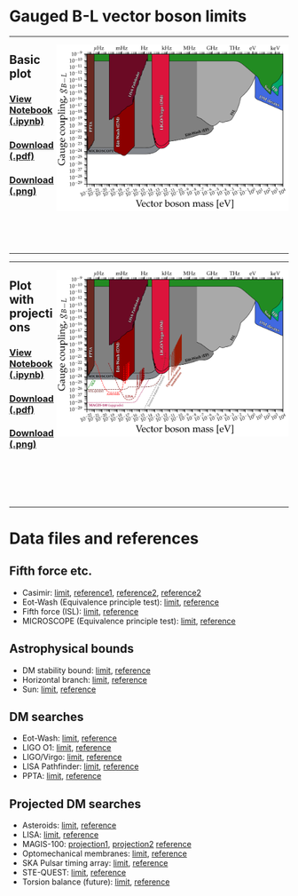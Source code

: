 # Gauged B-L vector boson limits
---
[<img align="right" height="300" src="../plots/plots_png/VectorB-L.png">](https://github.com/cajohare/AxionLimits/raw/master/plots/plots_png/VectorB-L.png)
## Basic plot
### [View Notebook (.ipynb)](https://github.com/cajohare/AxionLimits/blob/master/Vectors.ipynb)
### [Download (.pdf)](https://github.com/cajohare/AxionLimits/raw/master/plots/VectorB-L.pdf)
### [Download (.png)](https://github.com/cajohare/AxionLimits/raw/master/plots/plots_png/VectorB-L.png)
### &nbsp;
### &nbsp;
---

---
[<img align="right" height="300" src="../plots/plots_png/VectorB-L_with_Projections.png">](https://github.com/cajohare/AxionLimits/raw/master/plots/plots_png/VectorB-L_with_Projections.png)
## Plot with projections
### [View Notebook (.ipynb)](https://github.com/cajohare/AxionLimits/blob/master/Vectors.ipynb)
### [Download (.pdf)](https://github.com/cajohare/AxionLimits/raw/master/plots/VectorB-L_with_Projections.pdf)
### [Download (.png)](https://github.com/cajohare/AxionLimits/raw/master/plots/plots_png/VectorB-L_with_Projections.png)
### &nbsp;
### &nbsp;
---

# Data files and references

## Fifth force etc.
* Casimir: [limit](https://github.com/cajohare/AxionLimits/raw/master/limit_data/VectorB-L/Casimir.txt), [reference1](https://arxiv.org/abs/quant-ph/0106045), [reference2](https://arxiv.org/abs/hep-ph/0502025), [reference2](https://journals.aps.org/prl/abstract/10.1103/PhysRevLett.107.171101)
* Eot-Wash (Equivalence principle test): [limit](https://github.com/cajohare/AxionLimits/raw/master/limit_data/VectorB-L/EotwashEP.txt), [reference](https://arxiv.org/abs/1207.2442)
* Fifth force (ISL): [limit](https://github.com/cajohare/AxionLimits/raw/master/limit_data/VectorB-L/InverseSquareLaw.txt), [reference](https://www.sciencedirect.com/science/article/pii/S0146641008000720?via%3Dihub)
* MICROSCOPE (Equivalence principle test): [limit](https://github.com/cajohare/AxionLimits/raw/master/limit_data/VectorB-L/MICROSCOPE.txt), [reference](http://dx.doi.org/10.1103/PhysRevLett.129.121102)

## Astrophysical bounds
* DM stability bound: [limit](https://github.com/cajohare/AxionLimits/raw/master/limit_data/VectorB-L/DMStability.txt), [reference](https://arxiv.org/abs/2205.03617)
* Horizontal branch: [limit](https://github.com/cajohare/AxionLimits/raw/master/limit_data/VectorB-L/HorizontalBranch.txt), [reference](https://arxiv.org/abs/1611.05852)
* Sun: [limit](https://github.com/cajohare/AxionLimits/raw/master/limit_data/VectorB-L/Sun.txt), [reference](https://arxiv.org/abs/1611.05852)

## DM searches
* Eot-Wash: [limit](https://github.com/cajohare/AxionLimits/raw/master/limit_data/VectorB-L/EotWashDM.txt), [reference](https://arxiv.org/abs/2109.08822)
* LIGO O1: [limit](https://github.com/cajohare/AxionLimits/raw/master/limit_data/VectorB-L/LIGO-O1.txt), [reference](https://arxiv.org/abs/2105.13085)
* LIGO/Virgo: [limit](https://github.com/cajohare/AxionLimits/raw/master/limit_data/VectorB-L/LIGOVirgo.txt), [reference](https://arxiv.org/abs/2105.13085)
* LISA Pathfinder: [limit](https://github.com/cajohare/AxionLimits/raw/master/limit_data/VectorB-L/LISAPathfinder.txt), [reference](https://arxiv.org/abs/2301.08736)
* PPTA: [limit](https://github.com/cajohare/AxionLimits/raw/master/limit_data/VectorB-L/PPTA.txt), [reference](https://arxiv.org/abs/2112.07687)

## Projected DM searches
* Asteroids: [limit](https://github.com/cajohare/AxionLimits/raw/master/limit_data/VectorB-L/Projections/Asteroids.txt), [reference](https://arxiv.org/abs/2210.09324)
* LISA: [limit](https://github.com/cajohare/AxionLimits/raw/master/limit_data/VectorB-L/Projections/LISA.txt), [reference](https://arxiv.org/abs/2210.09324)
* MAGIS-100: [projection1](https://github.com/cajohare/AxionLimits/raw/master/limit_data/VectorB-L/Projections/MAGIS100-Initial.txt), [projection2](https://github.com/cajohare/AxionLimits/raw/master/limit_data/VectorB-L/Projections/MAGIS100-Upgrade.txt) [reference](https://iopscience.iop.org/article/10.1088/2058-9565/abf719)
* Optomechanical membranes: [limit](https://github.com/cajohare/AxionLimits/raw/master/limit_data/VectorB-L/Projections/OptomechanicalMembranes.txt), [reference](https://arxiv.org/abs/2007.04899)
* SKA Pulsar timing array: [limit](https://github.com/cajohare/AxionLimits/raw/master/limit_data/VectorB-L/Projections/SKA.txt), [reference](https://arxiv.org/abs/1512.06165)
* STE-QUEST: [limit](https://github.com/cajohare/AxionLimits/raw/master/limit_data/VectorB-L/Projections/STE-QUEST.txt), [reference](https://arxiv.org/abs/2211.15412)
* Torsion balance (future): [limit](https://github.com/cajohare/AxionLimits/raw/master/limit_data/VectorB-L/Projections/TorsionBalance.txt), [reference](https://arxiv.org/abs/1512.06165)